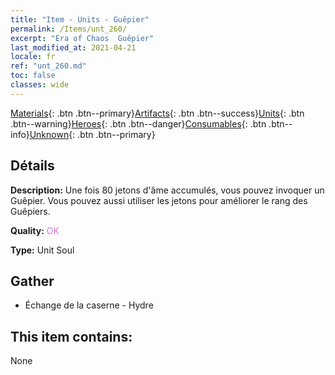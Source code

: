 ```yaml
---
title: "Item - Units - Guêpier"
permalink: /Items/unt_260/
excerpt: "Era of Chaos  Guêpier"
last_modified_at: 2021-04-21
locale: fr
ref: "unt_260.md"
toc: false
classes: wide
---
```

 [Materials](/fr/Items/){: .btn .btn--primary}[Artifacts](/fr/Items/Artifacts/){: .btn .btn--success}[Units](/fr/Items/Units/){: .btn .btn--warning}[Heroes](/fr/Items/Heroes/){: .btn .btn--danger}[Consumables](/fr/Items/Consumables/){: .btn .btn--info}[Unknown](/fr/Items/Unknown/){: .btn .btn--primary}

## Détails
 **Description:** Une fois 80 jetons d'âme accumulés, vous pouvez invoquer un Guêpier. Vous pouvez aussi utiliser les jetons pour améliorer le rang des Guêpiers.

 **Quality:** <span style="color: #DA70D6">OK</span>

 **Type:** Unit Soul

## Gather

*    Échange de la caserne - Hydre 

## This item contains:

  None

